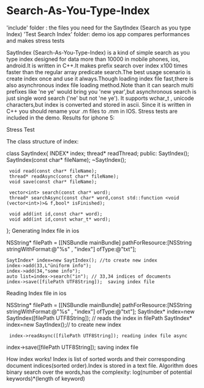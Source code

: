 Search-As-You-Type-Index 
========================
 'include' folder : the files you need for the SaytIndex (Search as you type Index)
 'Test Search Index' folder: demo ios app compares performances and makes stress tests

 SaytIndex (Search-As-You-Type-Index) is a kind of simple search as you type index designed for data more than 10000 in mobile phones, ios, android.It is written in C++.It makes prefix search over index x100 times faster than the regular array predicate search.The best usage scenario is create index once and use it always.Though loading index file fast,there is also asynchronous index file loading method.Note than it can search multi prefixes like 'ne ye' would bring you 'new year',but asynchronous search is just single word search ('ne' but not 'ne ye'). It supports wchar_t , unicode characters,but index is converted and stored in ascii. Since it is written in C++ you should rename your .m files to .mm in IOS. Stress tests are included in the demo. Results for iphone 5:

 Stress Test

 The class structure of index:

  class SaytIndex{
     INDEX* index;
     thread* readThread;
 public:
     SaytIndex();
     SaytIndex(const char* fileName);
     ~SaytIndex();

     void read(const char* fileName);
     thread* readAsync(const char* fileName);
     void save(const char* fileName);

     vector<int> search(const char* word);
     thread* searchAsync(const char* word,const std::function <void (vector<int>)>& f,bool* isFinished);

     void add(int id,const char* word);
     void add(int id,const wchar_t* word);


 }; 
 Generating Index file in ios

 NSString* filePath = [[NSBundle mainBundle] pathForResource:[NSString stringWithFormat:@"%s" , "index"]
                                                          ofType:@"txt"];

    SaytIndex* index=new SaytIndex(); //to create new index
    index->add(33,L"üniform ïnfo");
    index->add(34,"some info");
    auto list=index->search("in"); // 33,34 indices of documents
    index->save([filePath UTF8String]);  saving index file

 Reading Index file in ios

 NSString* filePath = [[NSBundle mainBundle] pathForResource:[NSString stringWithFormat:@"%s" , "index"]
                                                          ofType:@"txt"];
    SaytIndex* index=new SaytIndex([filePath UTF8String]); // reads the index in filePath
    SaytIndex* index=new SaytIndex();// to create new index

     index->readAsync([filePath UTF8String]); reading index file async
   index->save([filePath UTF8String]);  saving index file

 How index works! Index is list of sorted words and their corresponding document indices(sorted order).Index is stored in a text file. Algorithm does binary search over the words,has the complexity: log(number of potential keywords)*(length of keyword)
